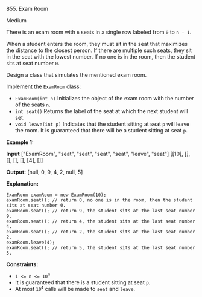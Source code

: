 855\. Exam Room

Medium

There is an exam room with `n` seats in a single row labeled from `0` to `n - 1`.

When a student enters the room, they must sit in the seat that maximizes the distance to the closest person. If there are multiple such seats, they sit in the seat with the lowest number. If no one is in the room, then the student sits at seat number `0`.

Design a class that simulates the mentioned exam room.

Implement the `ExamRoom` class:

*   `ExamRoom(int n)` Initializes the object of the exam room with the number of the seats `n`.
*   `int seat()` Returns the label of the seat at which the next student will set.
*   `void leave(int p)` Indicates that the student sitting at seat `p` will leave the room. It is guaranteed that there will be a student sitting at seat `p`.

**Example 1:**

**Input** ["ExamRoom", "seat", "seat", "seat", "seat", "leave", "seat"] [[10], [], [], [], [], [4], []]

**Output:** [null, 0, 9, 4, 2, null, 5]

**Explanation:**

    ExamRoom examRoom = new ExamRoom(10);
    examRoom.seat(); // return 0, no one is in the room, then the student sits at seat number 0. 
    examRoom.seat(); // return 9, the student sits at the last seat number 9. 
    examRoom.seat(); // return 4, the student sits at the last seat number 4. 
    examRoom.seat(); // return 2, the student sits at the last seat number 2. 
    examRoom.leave(4); 
    examRoom.seat(); // return 5, the student sits at the last seat number 5.

**Constraints:**

*   <code>1 <= n <= 10<sup>9</sup></code>
*   It is guaranteed that there is a student sitting at seat `p`.
*   At most <code>10<sup>4</sup></code> calls will be made to `seat` and `leave`.
